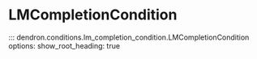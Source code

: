# LMCompletionCondition

::: dendron.conditions.lm_completion_condition.LMCompletionCondition
    options:
        show_root_heading: true
